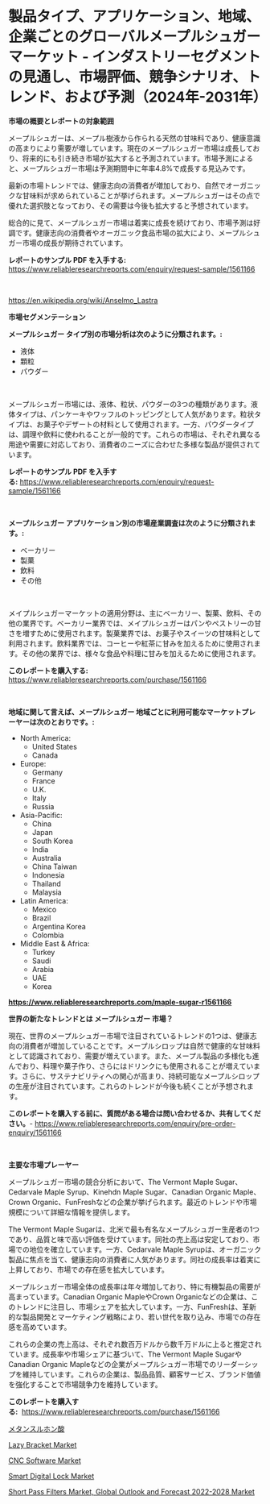 <p><h1>製品タイプ、アプリケーション、地域、企業ごとのグローバルメープルシュガーマーケット - インダストリーセグメントの見通し、市場評価、競争シナリオ、トレンド、および予測（2024年-2031年）</h1></p><p><strong>市場の概要とレポートの対象範囲</strong></p>
<p><p>メープルシュガーは、メープル樹液から作られる天然の甘味料であり、健康意識の高まりにより需要が増しています。現在のメープルシュガー市場は成長しており、将来的にも引き続き市場が拡大すると予測されています。市場予測によると、メープルシュガー市場は予測期間中に年率4.8%で成長する見込みです。</p><p>最新の市場トレンドでは、健康志向の消費者が増加しており、自然でオーガニックな甘味料が求められていることが挙げられます。メープルシュガーはその点で優れた選択肢となっており、その需要は今後も拡大すると予想されています。</p><p>総合的に見て、メープルシュガー市場は着実に成長を続けており、市場予測は好調です。健康志向の消費者やオーガニック食品市場の拡大により、メープルシュガー市場の成長が期待されています。</p></p>
<p><strong>レポートのサンプル PDF を入手する:</strong> <a href="https://www.reliableresearchreports.com/enquiry/request-sample/1561166">https://www.reliableresearchreports.com/enquiry/request-sample/1561166</a></p>
<p>&nbsp;</p>
<p><a href="https://en.wikipedia.org/wiki/Anselmo_Lastra">https://en.wikipedia.org/wiki/Anselmo_Lastra</a></p>
<p><strong>市場セグメンテーション</strong></p>
<p><strong>メープルシュガー タイプ別の市場分析は次のように分類されます。:</strong></p>
<p><ul><li>液体</li><li>顆粒</li><li>パウダー</li></ul></p>
<p>&nbsp;</p>
<p><p>メープルシュガー市場には、液体、粒状、パウダーの3つの種類があります。液体タイプは、パンケーキやワッフルのトッピングとして人気があります。粒状タイプは、お菓子やデザートの材料として使用されます。一方、パウダータイプは、調理や飲料に使われることが一般的です。これらの市場は、それぞれ異なる用途や需要に対応しており、消費者のニーズに合わせた多様な製品が提供されています。</p></p>
<p><strong>レポートのサンプル PDF を入手する:</strong>&nbsp;<a href="https://www.reliableresearchreports.com/enquiry/request-sample/1561166">https://www.reliableresearchreports.com/enquiry/request-sample/1561166</a></p>
<p>&nbsp;</p>
<p><strong> メープルシュガー アプリケーション別の市場産業調査は次のように分類されます。:</strong></p>
<p><ul><li>ベーカリー</li><li>製菓</li><li>飲料</li><li>その他</li></ul></p>
<p>&nbsp;</p>
<p><p>メイプルシュガーマーケットの適用分野は、主にベーカリー、製菓、飲料、その他の業界です。ベーカリー業界では、メイプルシュガーはパンやペストリーの甘さを増すために使用されます。製菓業界では、お菓子やスイーツの甘味料として利用されます。飲料業界では、コーヒーや紅茶に甘みを加えるために使用されます。その他の業界では、様々な食品や料理に甘みを加えるために使用されます。</p></p>
<p><strong>このレポートを購入する:</strong>&nbsp; <a href="https://www.reliableresearchreports.com/purchase/1561166">https://www.reliableresearchreports.com/purchase/1561166</a></p>
<p>&nbsp;</p>
<p><strong>地域に関して言えば、メープルシュガー 地域ごとに利用可能なマーケットプレーヤーは次のとおりです。:</strong></p>
<p><ul>
    <li>
        North America:
        <ul>
            <li>United States</li>
            <li>Canada</li>
        </ul>
    </li>
    <li>
        Europe:
        <ul>
            <li>Germany</li>
            <li>France</li>
            <li>U.K.</li>
            <li>Italy</li>
            <li>Russia</li>
        </ul>
    </li>
    <li>
        Asia-Pacific:
        <ul>
            <li>China</li>
            <li>Japan</li>
            <li>South Korea</li>
            <li>India</li>
            <li>Australia</li>
            <li>China Taiwan</li>
            <li>Indonesia</li>
            <li>Thailand</li>
            <li>Malaysia</li>
        </ul>
    </li>
    <li>
        Latin America:
        <ul>
            <li>Mexico</li>
            <li>Brazil</li>
            <li>Argentina Korea</li>
            <li>Colombia</li>
        </ul>
    </li>
    <li>
        Middle East & Africa:
        <ul>
            <li>Turkey</li>
            <li>Saudi</li>
            <li>Arabia</li>
            <li>UAE</li>
            <li>Korea</li>
        </ul>
    </li>
    </ul></p>
<p><strong><a href="https://www.reliableresearchreports.com/maple-sugar-r1561166">https://www.reliableresearchreports.com/maple-sugar-r1561166</a></strong>&nbsp;</p>
<p><strong>世界の新たなトレンドとは メープルシュガー 市場？</strong></p>
<p><p>現在、世界のメープルシュガー市場で注目されているトレンドの1つは、健康志向の消費者が増加していることです。メープルシロップは自然で健康的な甘味料として認識されており、需要が増えています。また、メープル製品の多様化も進んでおり、料理や菓子作り、さらにはドリンクにも使用されることが増えています。さらに、サステナビリティへの関心が高まり、持続可能なメープルシロップの生産が注目されています。これらのトレンドが今後も続くことが予想されます。</p></p>
<p><strong>このレポートを購入する前に、質問がある場合は問い合わせるか、共有してください。</strong>- <a href="https://www.reliableresearchreports.com/enquiry/pre-order-enquiry/1561166">https://www.reliableresearchreports.com/enquiry/pre-order-enquiry/1561166</a></p>
<p>&nbsp;</p>
<p><strong>主要な市場プレーヤー</strong></p>
<p><p>メープルシュガー市場の競合分析において、The Vermont Maple Sugar、Cedarvale Maple Syrup、Kinehdn Maple Sugar、Canadian Organic Maple、Crown Organic、FunFreshなどの企業が挙げられます。最近のトレンドや市場規模について詳細な情報を提供します。</p><p>The Vermont Maple Sugarは、北米で最も有名なメープルシュガー生産者の1つであり、品質と味で高い評価を受けています。同社の売上高は安定しており、市場での地位を確立しています。一方、Cedarvale Maple Syrupは、オーガニック製品に焦点を当て、健康志向の消費者に人気があります。同社の成長率は着実に上昇しており、市場での存在感を拡大しています。</p><p>メープルシュガー市場全体の成長率は年々増加しており、特に有機製品の需要が高まっています。Canadian Organic MapleやCrown Organicなどの企業は、このトレンドに注目し、市場シェアを拡大しています。一方、FunFreshは、革新的な製品開発とマーケティング戦略により、若い世代を取り込み、市場での存在感を高めています。</p><p>これらの企業の売上高は、それぞれ数百万ドルから数千万ドルに上ると推定されています。成長率や市場シェアに基づいて、The Vermont Maple SugarやCanadian Organic Mapleなどの企業がメープルシュガー市場でのリーダーシップを維持しています。これらの企業は、製品品質、顧客サービス、ブランド価値を強化することで市場競争力を維持しています。</p></p>
<p><strong>このレポートを購入する:</strong>&nbsp;&nbsp;<a href="https://www.reliableresearchreports.com/purchase/1561166">https://www.reliableresearchreports.com/purchase/1561166</a></p>
<p><p><a href="https://medium.com/@jaylonlesch1993/%E3%82%B0%E3%83%AD%E3%83%BC%E3%83%90%E3%83%AB%E3%83%A1%E3%82%BF%E3%83%B3%E3%82%B9%E3%83%AB%E3%83%9B%E3%83%B3%E9%85%B8%E5%B8%82%E5%A0%B4-%E3%82%A2%E3%83%97%E3%83%AA%E3%82%B1%E3%83%BC%E3%82%B7%E3%83%A7%E3%83%B3-%E3%82%A8%E3%83%B3%E3%83%89%E3%83%A6%E3%83%BC%E3%82%BA%E7%94%A3%E6%A5%AD-%E3%82%BF%E3%82%A4%E3%83%97-%E8%A3%85%E7%BD%AE-%E5%9C%B0%E5%9F%9F%E3%81%AB%E7%84%A6%E7%82%B9%E3%82%92%E5%BD%93%E3%81%A6%E3%81%9F%E5%88%86%E6%9E%90%E3%81%A8%E4%BA%88%E6%B8%AC-2024%E5%B9%B4%E3%81%8B%E3%82%892031%E5%B9%B4%E3%81%BE%E3%81%A7-4ce8ded90fbe">メタンスルホン酸</a></p><p><a href="https://www.linkedin.com/pulse/insights-lazy-bracket-market-players-size-geographical-regions-fhjsc">Lazy Bracket Market</a></p><p><a href="https://issuu.com/reportprime-2/docs/cnc-software-market-size-2030.pptx">CNC Software Market</a></p><p><a href="https://www.linkedin.com/pulse/global-smart-digital-lock-market-analysis-trends-forecasts-growth-0whzf">Smart Digital Lock Market</a></p><p><a href="https://medium.com/@fkraig64289/short-pass-filters-market-global-outlook-and-forecast-2022-2028-market-trends-a-detailed-study-of-4a1646a15f5f">Short Pass Filters Market, Global Outlook and Forecast 2022-2028 Market</a></p></p>